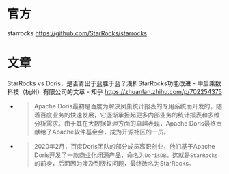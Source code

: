 
# 官方

starrocks https://github.com/StarRocks/starrocks

# 文章

StarRocks vs Doris，是否青出于蓝胜于蓝？浅析StarRocks功能改进 - 中启乘数科技（杭州）有限公司的文章 - 知乎 https://zhuanlan.zhihu.com/p/702254375
- > Apache Doris最初是百度为解决凤巢统计报表的专用系统而开发的。随着百度业务的快速发展，它逐渐承担起更多内部业务的统计报表和多维分析需求。由于其在大数据处理方面的卓越表现，Apache Doris最终贡献给了Apache软件基金会，成为开源社区的一员。
- > 2020年2月，百度Doris团队的部分成员离职创业，他们基于Apache Doris开发了一款商业化闭源产品，命名为`DorisDB`。这就是`StarRocks`的前身，后面因为涉及到版权问题，最终改名为StarRocks。
